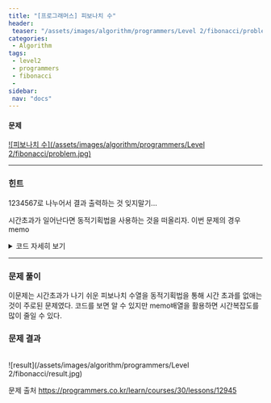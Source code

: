 ```yaml
---
title: "[프로그래머스] 피보나치 수"
header:
 teaser: "/assets/images/algorithm/programmers/Level 2/fibonacci/problem.jpg"
categories:
 - Algorithm
tags:
 - level2
 - programmers
 - fibonacci
 - 
sidebar:
 nav: "docs"
---
```

<script type="text/javascript" 
src="https://cdn.mathjax.org/mathjax/latest/MathJax.js?config=TeX-AMS_HTML">
</script>

#### 문제
[![피보나치 수](/assets/images/algorithm/programmers/Level 2/fibonacci/problem.jpg)](https://programmers.co.kr/learn/courses/30/lessons/12945)
 
 -------

### 힌트

 1234567로 나누어서 결과 출력하는 것 잊지말기...

 시간초과가 일어난다면 동적기획법을 사용하는 것을 떠올리자. 이번 문제의 경우 memo

 <details>
 <summary>코드 자세히 보기</summary>
 <div markdown="1">

```cpp
#include <iostream>
#include <vector>
using namespace std;
vector<int> memo(100001, 0);
int solution(int n)
{
 if (n <= 1)
  return n;
 if (memo[n] > 0)
  return memo[n];
 return memo[n] = (solution(n - 1) + solution(n - 2)) % 1234567;
}
int main(void)
{
 int n;
 cin >> n;
 cout << solution(n);
 return 0;
}
 ```
 </div>
 </details>

------

### 문제 풀이

이문제는 시간초과가 나기 쉬운 피보나치 수열을 동적기획법을 통해 시간 초과를 없애는 것이 주로된 문제였다. 코드를 보면 알 수 있지만 memo배열을 활용하면 시간복잡도를 많이 줄일 수 있다.
  

### 문제 결과
<br>
![result](/assets/images/algorithm/programmers/Level 2/fibonacci/result.jpg)

문제 출처
<https://programmers.co.kr/learn/courses/30/lessons/12945>